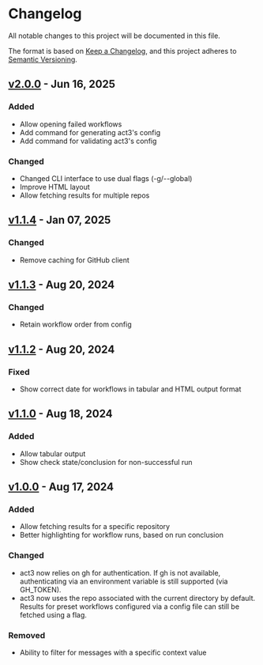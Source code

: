 # Changelog

All notable changes to this project will be documented in this file.

The format is based on [Keep a Changelog](https://keepachangelog.com/en/1.1.0/),
and this project adheres to [Semantic Versioning](https://semver.org/spec/v2.0.0.html).

## [v2.0.0] - Jun 16, 2025

### Added

- Allow opening failed workflows
- Add command for generating act3's config
- Add command for validating act3's config

### Changed

- Changed CLI interface to use dual flags (-g/--global)
- Improve HTML layout
- Allow fetching results for multiple repos

## [v1.1.4] - Jan 07, 2025

### Changed

- Remove caching for GitHub client

## [v1.1.3] - Aug 20, 2024

### Changed

- Retain workflow order from config

## [v1.1.2] - Aug 20, 2024

### Fixed

- Show correct date for workflows in tabular and HTML output format

## [v1.1.0] - Aug 18, 2024

### Added

- Allow tabular output
- Show check state/conclusion for non-successful run

## [v1.0.0] - Aug 17, 2024

### Added

- Allow fetching results for a specific repository
- Better highlighting for workflow runs, based on run conclusion

### Changed

- act3 now relies on gh for authentication. If gh is not available,
  authenticating via an environment variable is still supported (via GH_TOKEN).
- act3 now uses the repo associated with the current directory by default.
    Results for preset workflows configured via a config file can still be
    fetched using a flag.

### Removed

- Ability to filter for messages with a specific context value

[unreleased]: https://github.com/dhth/act3/compare/v2.0.0...HEAD
[v2.0.0]: https://github.com/dhth/act3/compare/v1.1.4...v2.0.0
[v1.1.4]: https://github.com/dhth/act3/compare/v1.1.3...v1.1.4
[v1.1.3]: https://github.com/dhth/act3/compare/v1.1.2...v1.1.3
[v1.1.2]: https://github.com/dhth/act3/compare/v1.1.1...v1.1.2
[v1.1.0]: https://github.com/dhth/act3/compare/v1.0.0...v1.1.0
[v1.0.0]: https://github.com/dhth/act3/compare/v0.4.0...v1.0.0
